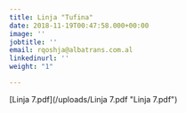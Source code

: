 ```yaml
---
title: Linja "Tufina"
date: 2018-11-19T00:47:58.000+00:00
image: ''
jobtitle: ''
email: rqoshja@albatrans.com.al
linkedinurl: ''
weight: "1"

---
```

[Linja 7.pdf](/uploads/Linja 7.pdf "Linja 7.pdf")